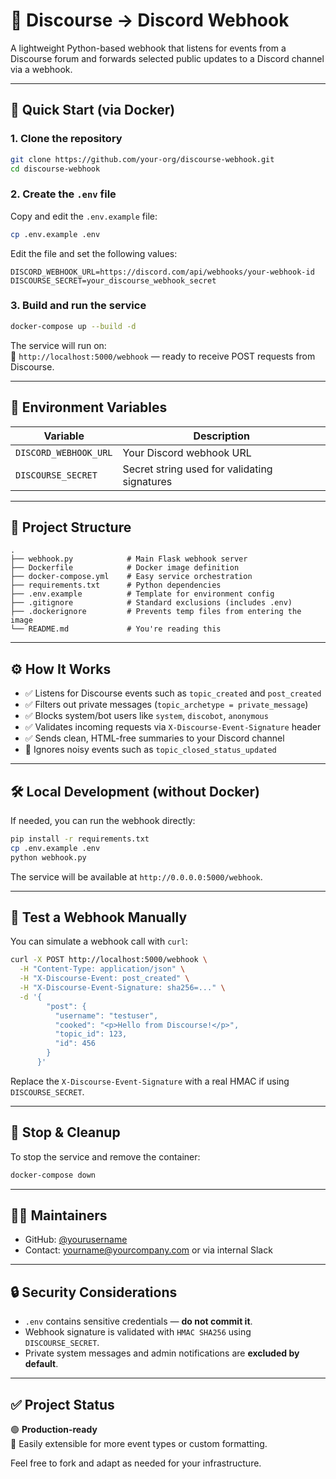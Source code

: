 # 🧩 Discourse → Discord Webhook

A lightweight Python-based webhook that listens for events from a Discourse forum and forwards selected public updates to a Discord channel via a webhook.

---

## 🚀 Quick Start (via Docker)

### 1. Clone the repository

```bash
git clone https://github.com/your-org/discourse-webhook.git
cd discourse-webhook
```

### 2. Create the `.env` file

Copy and edit the `.env.example` file:

```bash
cp .env.example .env
```

Edit the file and set the following values:

```env
DISCORD_WEBHOOK_URL=https://discord.com/api/webhooks/your-webhook-id
DISCOURSE_SECRET=your_discourse_webhook_secret
```

### 3. Build and run the service

```bash
docker-compose up --build -d
```

The service will run on:  
📍 `http://localhost:5000/webhook` — ready to receive POST requests from Discourse.

---

## 🔐 Environment Variables

| Variable              | Description                                  |
|-----------------------|----------------------------------------------|
| `DISCORD_WEBHOOK_URL` | Your Discord webhook URL                     |
| `DISCOURSE_SECRET`    | Secret string used for validating signatures |

---

## 📁 Project Structure

```
.
├── webhook.py            # Main Flask webhook server
├── Dockerfile            # Docker image definition
├── docker-compose.yml    # Easy service orchestration
├── requirements.txt      # Python dependencies
├── .env.example          # Template for environment config
├── .gitignore            # Standard exclusions (includes .env)
├── .dockerignore         # Prevents temp files from entering the image
└── README.md             # You're reading this
```

---

## ⚙ How It Works

- ✅ Listens for Discourse events such as `topic_created` and `post_created`
- ✅ Filters out private messages (`topic_archetype = private_message`)
- ✅ Blocks system/bot users like `system`, `discobot`, `anonymous`
- ✅ Validates incoming requests via `X-Discourse-Event-Signature` header
- ✅ Sends clean, HTML-free summaries to your Discord channel
- 🚫 Ignores noisy events such as `topic_closed_status_updated`

---

## 🛠 Local Development (without Docker)

If needed, you can run the webhook directly:

```bash
pip install -r requirements.txt
cp .env.example .env
python webhook.py
```

The service will be available at `http://0.0.0.0:5000/webhook`.

---

## 🧪 Test a Webhook Manually

You can simulate a webhook call with `curl`:

```bash
curl -X POST http://localhost:5000/webhook \
  -H "Content-Type: application/json" \
  -H "X-Discourse-Event: post_created" \
  -H "X-Discourse-Event-Signature: sha256=..." \
  -d '{
        "post": {
          "username": "testuser",
          "cooked": "<p>Hello from Discourse!</p>",
          "topic_id": 123,
          "id": 456
        }
      }'
```

Replace the `X-Discourse-Event-Signature` with a real HMAC if using `DISCOURSE_SECRET`.

---

## 🧹 Stop & Cleanup

To stop the service and remove the container:

```bash
docker-compose down
```

---

## 🧑‍💻 Maintainers

- GitHub: [@yourusername](https://github.com/yourusername)
- Contact: yourname@yourcompany.com or via internal Slack

---

## 🔒 Security Considerations

- `.env` contains sensitive credentials — **do not commit it**.
- Webhook signature is validated with `HMAC SHA256` using `DISCOURSE_SECRET`.
- Private system messages and admin notifications are **excluded by default**.

---

## ✅ Project Status

🟢 **Production-ready**  
🔧 Easily extensible for more event types or custom formatting.

Feel free to fork and adapt as needed for your infrastructure.